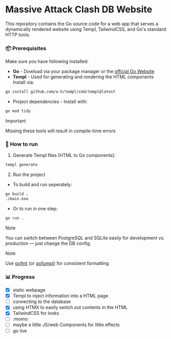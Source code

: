 # Massive Attack Clash DB Website
This repository contains the Go source code for a web app that serves a dynamically rendered website using Templ, TailwindCSS, and Go's standard HTTP tools.

### 📦 Prerequisites

Make sure you have following installed:
- **Go** - Dowload via your package manager or the [official Go Website](https://golang.google.cn/)
- **Templ** - Used for generating and rendering the HTML components 
 Install via:
 ```bash
 go install github.com/a-h/templ/cmd/templ@latest
 ```
- Project dependencies - Install with:
```bash
go mod tidy
```

> [!IMPORTANT]
> Missing these tools will result in compile-time errors

### 🔨 How to run
1. Generate Templ files (HTML to Go components):
```bash
templ generate
```

2. Run the project
 - To build and run seperately:
 ```bash
 go build .
 ./main.exe
 ```
 - Or to run in one step:
 ```bash
 go run .
 ```

> [!NOTE]
> You can switch between PostgreSQL and SQLite easily for development vs. production — just change the DB config.

> [!NOTE]
> Use [gofmt](https://go.dev/blog/gofmt) (or [gofumpt](https://github.com/mvdan/gofumpt)) for consistent formatting

### 📊 Progress
- [x] static webpage
- [x] Templ to inject information into a HTML page
- [ ] connecting to the database
- [x] using HTMX to easily switch out contents in the HTML
- [x] TailwindCSS for looks
- [ ] :momo:
- [ ] maybe a little JS/web Components for little effects
- [ ] go live
